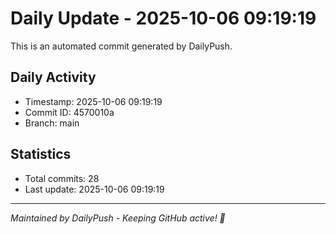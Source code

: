 # Daily Update - 2025-10-06 09:19:19

This is an automated commit generated by DailyPush.

## Daily Activity
- Timestamp: 2025-10-06 09:19:19
- Commit ID: 4570010a
- Branch: main

## Statistics
- Total commits: 28
- Last update: 2025-10-06 09:19:19

---
*Maintained by DailyPush - Keeping GitHub active! 🚀*
